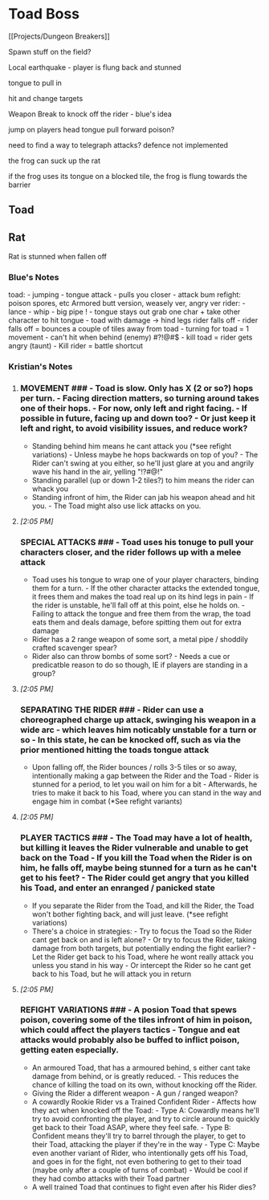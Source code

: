 # Toad Boss
[[Projects/Dungeon Breakers]]

Spawn stuff on the field?

Local earthquake - player is flung back and stunned

tongue to pull in

hit and change targets

Weapon Break to knock off the rider - blue's idea


jump on players head
tongue pull forward
poison?

need to find a way to telegraph attacks?
defence not implemented

the frog can suck up the rat

if the frog uses its tongue on a blocked tile, the frog is flung towards the barrier

## Toad

## Rat
Rat is stunned when fallen off

### Blue's Notes

toad: - jumping - tongue attack - pulls you closer - attack bum refight: poison spores, etc Armored butt version, weasely ver, angry ver rider: - lance - whip - big pipe ! - tongue stays out grab one char + take other character to hit tongue - toad with damage -> hind legs rider falls off - rider falls off = bounces a couple of tiles away from toad - turning for toad = 1 movement - can't hit when behind (enemy) #?!@#$ - kill toad = rider gets angry (taunt) - Kill rider = battle shortcut

### Kristian's Notes
1.    
    ### MOVEMENT ### - Toad is slow. Only has X (2 or so?) hops per turn. - Facing direction matters, so turning around takes one of their hops. - For now, only left and right facing. - If possible in future, facing up and down too? - Or just keep it left and right, to avoid visibility issues, and reduce work?  
    - Standing behind him means he cant attack you (*see refight variations) - Unless maybe he hops backwards on top of you? - The Rider can't swing at you either, so he'll just glare at you and angrily wave his hand in the air, yelling "!?#@!"  
    - Standing parallel (up or down 1-2 tiles?) to him means the rider can whack you  
    - Standing infront of him, the Rider can jab his weapon ahead and hit you. - The Toad might also use lick attacks on you.
    
2.  _[_2:05 PM_]_
    
    ### SPECIAL ATTACKS ### - Toad uses his tonuge to pull your characters closer, and the rider follows up with a melee attack  
    - Toad uses his tongue to wrap one of your player characters, binding them for a turn. - If the other character attacks the extended tongue, it frees them and makes the toad real up on its hind legs in pain - If the rider is unstable, he'll fall off at this point, else he holds on. - Failing to attack the tongue and free them from the wrap, the toad eats them and deals damage, before spitting them out for extra damage  
    - Rider has a 2 range weapon of some sort, a metal pipe / shoddily crafted scavenger spear?  
    - Rider also can throw bombs of some sort? - Needs a cue or predicatble reason to do so though, IE if players are standing in a group?
    
3.  _[_2:05 PM_]_
    
    ### SEPARATING THE RIDER ### - Rider can use a choreographed charge up attack, swinging his weapon in a wide arc - which leaves him noticably unstable for a turn or so - In this state, he can be knocked off, such as via the prior mentioned hitting the toads tongue attack  
    - Upon falling off, the Rider bounces / rolls 3-5 tiles or so away, intentionally making a gap between the Rider and the Toad - Rider is stunned for a period, to let you wail on him for a bit - Afterwards, he tries to make it back to his Toad, where you can stand in the way and engage him in combat (*See refight variants)
    
4.  _[_2:05 PM_]_
    
    ### PLAYER TACTICS ### - The Toad may have a lot of health, but killing it leaves the Rider vulnerable and unable to get back on the Toad - If you kill the Toad when the Rider is on him, he falls off, maybe being stunned for a turn as he can't get to his feet? - The Rider could get angry that you killed his Toad, and enter an enranged / panicked state  
    - If you separate the Rider from the Toad, and kill the Rider, the Toad won't bother fighting back, and will just leave. (*see refight variations)  
    - There's a choice in strategies: - Try to focus the Toad so the Rider cant get back on and is left alone? - Or try to focus the Rider, taking damage from both targets, but potentially ending the fight earlier? - Let the Rider get back to his Toad, where he wont really attack you unless you stand in his way - Or intercept the Rider so he cant get back to his Toad, but he will attack you in return
    
5.  _[_2:05 PM_]_
    
    ### REFIGHT VARIATIONS ### - A posion Toad that spews poison, covering some of the tiles infront of him in poison, which could affect the players tactics - Tongue and eat attacks would probably also be buffed to inflict poison, getting eaten especially.  
    - An armoured Toad, that has a armoured behind, s either cant take damage from behind, or is greatly reduced. - This reduces the chance of killing the toad on its own, without knocking off the Rider.  
    - Giving the Rider a different weapon - A gun / ranged weapon?  
    - A cowardly Rookie Rider vs a Trained Confident Rider - Affects how they act when knocked off the Toad: - Type A: Cowardly means he'll try to avoid confronting the player, and try to circle around to quickly get back to their Toad ASAP, where they feel safe. - Type B: Confident means they'll try to barrel through the player, to get to their Toad, attacking the player if they're in the way - Type C: Maybe even another variant of Rider, who intentionally gets off his Toad, and goes in for the fight, not even bothering to get to their toad (maybe only after a couple of turns of combat) - Would be cool if they had combo attacks with their Toad partner  
    - A well trained Toad that continues to fight even after his Rider dies?